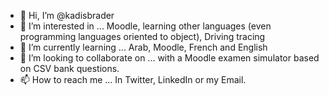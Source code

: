 - 👋 Hi, I’m @kadisbrader
- 👀 I’m interested in ... Moodle, learning other languages (even programming languages oriented to object), Driving tracing
- 🌱 I’m currently learning ... Arab, Moodle, French and English 
- 💞️ I’m looking to collaborate on ... with a Moodle examen simulator based on CSV bank questions.
- 📫 How to reach me ... In Twitter, LinkedIn or my Email.

<!---
kadisbrader/kadisbrader is a ✨ special ✨ repository because its `README.md` (this file) appears on your GitHub profile.
You can click the Preview link to take a look at your changes.
--->
